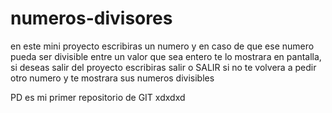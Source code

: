 # numeros-divisores
en este mini proyecto escribiras un numero y en caso de que ese numero pueda ser divisible entre un valor que sea entero te lo mostrara en pantalla, si deseas salir del proyecto
escribiras salir o SALIR si no te volvera a pedir otro numero y te mostrara sus numeros divisibles 

PD es mi primer repositorio de GIT xdxdxd
